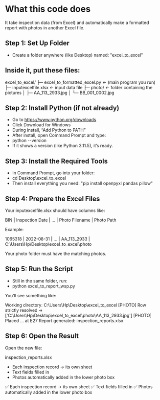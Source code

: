 # What this code does 

It take inspection data (from Excel) and automatically make a formatted report with photos in another Excel file.

## Step 1: Set Up Folder
- Create a folder anywhere (like Desktop) named: "excel_to_excel"


## Inside it, put these files:

excel_to_excel/
├─ excel_to_formatted_excel.py        ← (main program you run)
├─ inputexcelfile.xlsx                ←  input data file
├─ photo/                             ← folder containing the pictures
│  ├─ AA_113_2933.jpg
│  └─ BB_001_0002.jpg

## Step 2: Install Python (if not already)
- Go to https://www.python.org/downloads
- Click Download for Windows
- During install, “Add Python to PATH”
- After install, open Command Prompt and type:
- python --version
- If it shows a version (like Python 3.11.5), it’s ready.

## Step 3: Install the Required Tools
- In Command Prompt, go into your folder:
- cd Desktop\excel_to_excel
- Then install everything you need: "pip install openpyxl pandas pillow"

## Step 4: Prepare the Excel Files

Your inputexcelfile.xlsx should have columns like:

BIN | Inspection Date | ... | Photo Filename | Photo Path

Example:

1065318 | 2022-08-31 | ... | AA_113_2933 | C:\Users\Hp\Desktop\excel_to_excel\photo

Your photo folder must have the matching photos.
## Step 5: Run the Script

- Still in the same folder, run:
- python excel_to_report_wsp.py


You’ll see something like:

Working directory: C:\Users\Hp\Desktop\excel_to_excel
[PHOTO] Row strictly resolved -> ['C:\\Users\\Hp\\Desktop\\excel_to_excel\\photo\\AA_113_2933.jpg']
[PHOTO] Placed ... at E27
Report generated: inspection_reports.xlsx

## Step 6: Open the Result

Open the new file:

inspection_reports.xlsx

- Each inspection record → its own sheet
- Text fields filled in
- Photos automatically added in the lower photo box


✅ Each inspection record → its own sheet
✅ Text fields filled in
✅ Photos automatically added in the lower photo box
